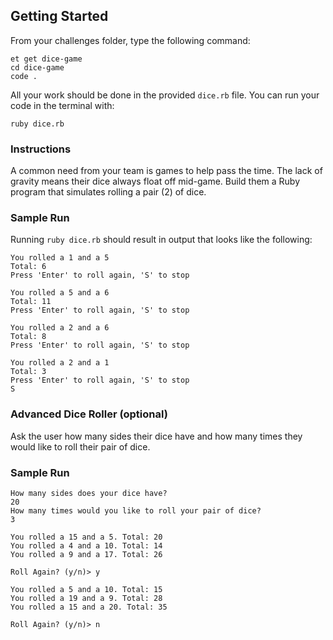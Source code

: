 ## Getting Started  

From your challenges folder, type the following command:

```no-highlight
et get dice-game
cd dice-game
code . 
```  

All your work should be done in the provided `dice.rb` file. You can run your code in the terminal with:

```no-highlight
ruby dice.rb
```
 
### Instructions

A common need from your team is games to help pass the time. The lack of gravity means their dice always float off mid-game. Build them a Ruby program that simulates rolling a pair (2) of dice.


### Sample Run

Running `ruby dice.rb` should result in output that looks like the following:

```no-highlight
You rolled a 1 and a 5
Total: 6
Press 'Enter' to roll again, 'S' to stop

You rolled a 5 and a 6
Total: 11
Press 'Enter' to roll again, 'S' to stop

You rolled a 2 and a 6
Total: 8
Press 'Enter' to roll again, 'S' to stop

You rolled a 2 and a 1
Total: 3
Press 'Enter' to roll again, 'S' to stop
S
```


### Advanced Dice Roller (optional)

Ask the user how many sides their dice have and how many times they would like
to roll their pair of dice.


### Sample Run

```no-highlight
How many sides does your dice have?
20
How many times would you like to roll your pair of dice?
3

You rolled a 15 and a 5. Total: 20
You rolled a 4 and a 10. Total: 14
You rolled a 9 and a 17. Total: 26

Roll Again? (y/n)> y

You rolled a 5 and a 10. Total: 15
You rolled a 19 and a 9. Total: 28
You rolled a 15 and a 20. Total: 35

Roll Again? (y/n)> n
```
